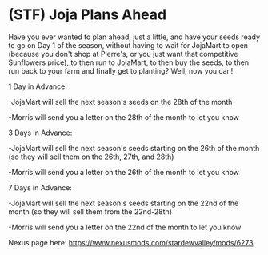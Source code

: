 # (STF) Joja Plans Ahead
Have you ever wanted to plan ahead, just a little, and have your seeds ready to go on Day 1 of the season, without having to wait for JojaMart to open (because you don't shop at Pierre's, or you just want that competitive Sunflowers price), to then run to JojaMart, to then buy the seeds, to then run back to your farm and finally get to planting? Well, now you can!

1 Day in Advance:

-JojaMart will sell the next season's seeds on the 28th of the month

-Morris will send you a letter on the 28th of the month to let you know

3 Days in Advance:

-JojaMart will sell the next season's seeds starting on the 26th of the month (so they will sell them on the 26th, 27th, and 28th)

-Morris will send you a letter on the 26th of the month to let you know

7 Days in Advance:

-JojaMart will sell the next season's seeds starting on the 22nd of the month (so they will sell them from the 22nd-28th)

-Morris will send you a letter on the 22nd of the month to let you know

Nexus page here: https://www.nexusmods.com/stardewvalley/mods/6273
